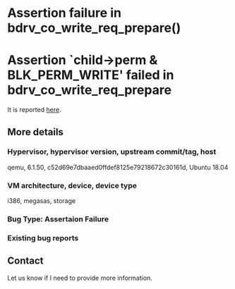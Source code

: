 # Assertion failure in bdrv_co_write_req_prepare()

# Assertion `child->perm & BLK_PERM_WRITE' failed in bdrv_co_write_req_prepare

It is reported [here](https://www.mail-archive.com/qemu-devel@nongnu.org/msg782182.html).



## More details

### Hypervisor, hypervisor version, upstream commit/tag, host

qemu, 6.1.50, c52d69e7dbaaed0ffdef8125e79218672c30161d, Ubuntu 18.04

### VM architecture, device, device type

i386, megasas, storage

### Bug Type: Assertaion Failure

### Existing bug reports


## Contact

Let us know if I need to provide more information.
